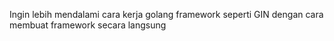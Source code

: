 Ingin lebih mendalami cara kerja golang framework seperti GIN dengan cara membuat framework secara langsung